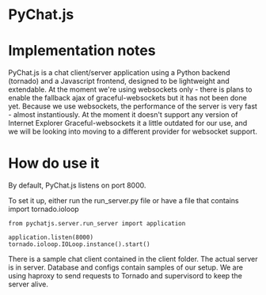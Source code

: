 PyChat.js
=========

Implementation notes
====

PyChat.js is a chat client/server application using a Python backend (tornado) and a Javascript frontend, designed to be lightweight and extendable.
At the moment we're using websockets only - there is plans to enable the fallback ajax of graceful-websockets but it has not been done yet.
Because we use websockets, the performance of the server is very fast - almost instantiously. At the moment it doesn't support any version of Internet Explorer
Graceful-websockets it a little outdated for our use, and we will be looking into moving to a different provider for websocket support.


How do use it 
====

By default, PyChat.js listens on port 8000.

To set it up, either run the run_server.py file or have a file that contains
    import tornado.ioloop
    
    from pychatjs.server.run_server import application 
    
    application.listen(8000)
    tornado.ioloop.IOLoop.instance().start()
    
There is a sample chat client contained in the client folder. The actual server is in server. Database and configs contain samples of our setup.
We are using haproxy to send requests to Tornado and supervisord to keep the server alive.
